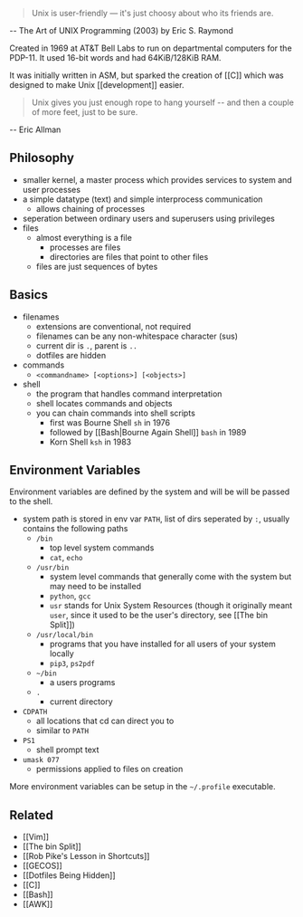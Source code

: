 > Unix is user-friendly — it's just choosy about who its friends are.

-- The Art of UNIX Programming (2003) by Eric S. Raymond

Created in 1969 at AT&T Bell Labs to run on departmental computers for the PDP-11. It used 16-bit words and had 64KiB/128KiB RAM.

It was initially written in ASM, but sparked the creation of [[C]] which was designed to make Unix [[development]] easier.

> Unix gives you just enough rope to hang yourself -- and then a couple of more feet, just to be sure.

-- Eric Allman

## Philosophy

- smaller kernel, a master process which provides services to system and user processes
- a simple datatype (text) and simple interprocess communication
  - allows chaining of processes
- seperation between ordinary users and superusers using privileges
- files
  - almost everything is a file
    - processes are files
    - directories are files that point to other files
  - files are just sequences of bytes

## Basics

- filenames
  - extensions are conventional, not required
  - filenames can be any non-whitespace character (sus)
  - current dir is `.`, parent is `..`
  - dotfiles are hidden
- commands
  - `<commandname> [<options>] [<objects>]`
- shell
  - the program that handles command interpretation
  - shell locates commands and objects
  - you can chain commands into shell scripts
    - first was Bourne Shell `sh` in 1976
    - followed by [[Bash|Bourne Again Shell]] `bash` in 1989
    - Korn Shell `ksh` in 1983

## Environment Variables

Environment variables are defined by the system and will be will be passed to the shell.

- system path is stored in env var `PATH`, list of dirs seperated by `:`, usually contains the following paths
  - `/bin`
    - top level system commands
    - `cat`, `echo`
  - `/usr/bin`
    - system level commands that generally come with the system but may need to be installed
    - `python`, `gcc`
    - `usr` stands for Unix System Resources (though it originally meant `user`, since it used to be the user's directory, see [[The bin Split]])
  - `/usr/local/bin`
    - programs that you have installed for all users of your system locally
    - `pip3`, `ps2pdf`
  - `~/bin`
    - a users programs
  - `.`
    - current directory
- `CDPATH`
  - all locations that cd can direct you to
  - similar to `PATH`
- `PS1`
  - shell prompt text
- `umask 077`
  - permissions applied to files on creation

More environment variables can be setup in the `~/.profile` executable.

## Related

- [[Vim]]
- [[The bin Split]]
- [[Rob Pike's Lesson in Shortcuts]]
- [[GECOS]]
- [[Dotfiles Being Hidden]]
- [[C]]
- [[Bash]]
- [[AWK]]
